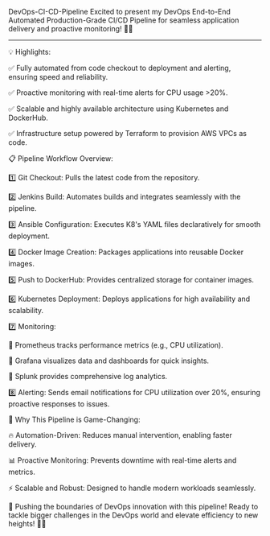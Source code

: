  DevOps-CI-CD-Pipeline
 Excited to present my DevOps End-to-End Automated Production-Grade CI/CD Pipeline for seamless application delivery and proactive monitoring! 🌟✨



****
💡 Highlights:

✅ Fully automated from code checkout to deployment and alerting, ensuring speed and reliability.

✅ Proactive monitoring with real-time alerts for CPU usage >20%.

✅ Scalable and highly available architecture using Kubernetes and DockerHub.

✅ Infrastructure setup powered by Terraform to provision AWS VPCs as code.





📋 Pipeline Workflow Overview:

1️⃣ Git Checkout: Pulls the latest code from the repository.




2️⃣ Jenkins Build: Automates builds and integrates seamlessly with the pipeline.




3️⃣ Ansible Configuration: Executes K8's YAML files declaratively for smooth deployment.




4️⃣ Docker Image Creation: Packages applications into reusable Docker images.




5️⃣ Push to DockerHub: Provides centralized storage for container images.




6️⃣ Kubernetes Deployment: Deploys applications for high availability and scalability.







7️⃣ Monitoring:

🔸 Prometheus tracks performance metrics (e.g., CPU utilization).




🔸 Grafana visualizes data and dashboards for quick insights.




🔸 Splunk provides comprehensive log analytics.




8️⃣ Alerting: Sends email notifications for CPU utilization over 20%, ensuring proactive responses to issues.




🌟 Why This Pipeline is Game-Changing:

🔥 Automation-Driven: Reduces manual intervention, enabling faster delivery.

📊 Proactive Monitoring: Prevents downtime with real-time alerts and metrics.

⚡ Scalable and Robust: Designed to handle modern workloads seamlessly.

🙌 Pushing the boundaries of DevOps innovation with this pipeline! Ready to tackle bigger challenges in the DevOps world and elevate efficiency to new heights! 🚀💪
